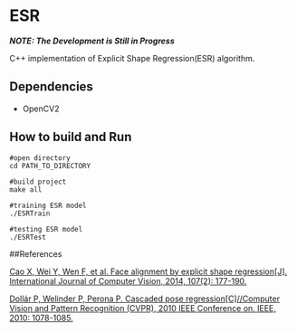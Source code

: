 # ESR

**_NOTE: The Development is Still in Progress_**

C++ implementation of Explicit Shape Regression(ESR) algorithm.

## Dependencies
+ OpenCV2

## How to build and Run

```
#open directory
cd PATH_TO_DIRECTORY

#build project
make all

#training ESR model
./ESRTrain

#testing ESR model
./ESRTest
```

##References

[Cao X, Wei Y, Wen F, et al. Face alignment by explicit shape regression[J]. International Journal of Computer Vision, 2014, 107(2): 177-190.](http://download.springer.com/static/pdf/767/art%253A10.1007%252Fs11263-013-0667-3.pdf?originUrl=http%3A%2F%2Flink.springer.com%2Farticle%2F10.1007%2Fs11263-013-0667-3&token2=exp=1460503837~acl=%2Fstatic%2Fpdf%2F767%2Fart%25253A10.1007%25252Fs11263-013-0667-3.pdf%3ForiginUrl%3Dhttp%253A%252F%252Flink.springer.com%252Farticle%252F10.1007%252Fs11263-013-0667-3*~hmac=6505e6647730a48451f067d7ceb45fe222614be4990a779a370666c57c7d82f7)

[Dollár P, Welinder P, Perona P. Cascaded pose regression[C]//Computer Vision and Pattern Recognition (CVPR), 2010 IEEE Conference on. IEEE, 2010: 1078-1085.](http://ieeexplore.ieee.org/stamp/stamp.jsp?tp=&arnumber=5540094)

